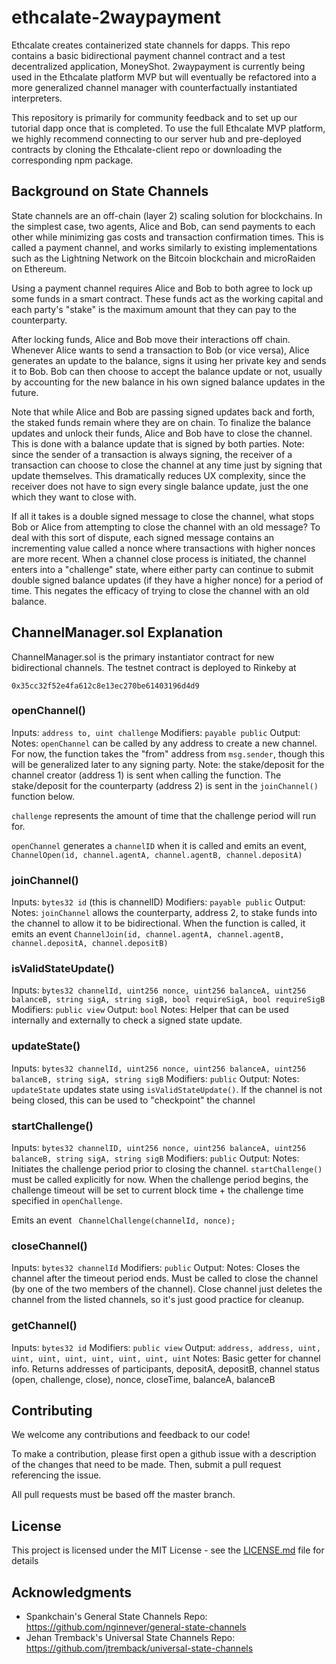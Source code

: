 # ethcalate-2waypayment

Ethcalate creates containerized state channels for dapps. This repo contains a basic bidirectional payment channel contract and a test decentralized application, MoneyShot. 2waypayment is currently being used in the Ethcalate platform MVP but will eventually be refactored into a more generalized channel manager with counterfactually instantiated interpreters.

This repository is primarily for community feedback and to set up our tutorial dapp once that is completed. To use the full Ethcalate MVP platform, we highly recommend connecting to our server hub and pre-deployed contracts by cloning the Ethcalate-client repo or downloading the corresponding npm package.

## Background on State Channels

State channels are an off-chain (layer 2) scaling solution for blockchains. In the simplest case, two agents, Alice and Bob, can send payments to each other while minimizing gas costs and transaction confirmation times. This is called a payment channel, and works similarly to existing implementations such as the Lightning Network on the Bitcoin blockchain and microRaiden on Ethereum.

Using a payment channel requires Alice and Bob to both agree to lock up some funds in a smart contract. These funds act as the working capital and each party's "stake" is the maximum amount that they can pay to the counterparty.

After locking funds, Alice and Bob move their interactions off chain. Whenever Alice wants to send a transaction to Bob (or vice versa), Alice generates an update to the balance, signs it using her private key and sends it to Bob. Bob can then choose to accept the balance update or not, usually by accounting for the new balance in his own signed balance updates in the future.

Note that while Alice and Bob are passing signed updates back and forth, the staked funds remain where they are on chain. To finalize the balance updates and unlock their funds, Alice and Bob have to close the channel. This is done with a balance update that is signed by both parties. Note: since the sender of a transaction is always signing, the receiver of a transaction can choose to close the channel at any time just by signing that update themselves. This dramatically reduces UX complexity, since the receiver does not have to sign every single balance update, just the one which they want to close with.

If all it takes is a double signed message to close the channel, what stops Bob or Alice from attempting to close the channel with an old message? To deal with this sort of dispute, each signed message contains an incrementing value called a nonce where transactions with higher nonces are more recent. When a channel close process is initiated, the channel enters into a "challenge" state, where either party can continue to submit double signed balance updates (if they have a higher nonce) for a period of time. This negates the efficacy of trying to close the channel with an old balance.

## ChannelManager.sol Explanation

ChannelManager.sol is the primary instantiator contract for new bidirectional channels. The testnet contract is deployed to Rinkeby at

```0x35cc32f52e4fa612c8e13ec270be61403196d4d9```

### openChannel()
Inputs: ``address to, uint challenge`` 
Modifiers: `payable public`
Output:
Notes:
`openChannel` can be called by any address to create a new channel. For now, the function takes the "from" address from `msg.sender`, though this will be generalized later to any signing party. Note: the stake/deposit for the channel creator (address 1) is sent when calling the function. The stake/deposit for the counterparty (address 2) is sent in the `joinChannel()` function below.

`challenge` represents the amount of time that the challenge period will run for.

`openChannel` generates a `channelID` when it is called and emits an event, `ChannelOpen(id, channel.agentA, channel.agentB, channel.depositA)`

### joinChannel()
Inputs: `bytes32 id` (this is channelID)
Modifiers: `payable public`
Output:
Notes:
`joinChannel` allows the counterparty, address 2, to stake funds into the channel to allow it to be bidirectional. When the function is called, it emits an event `ChannelJoin(id, channel.agentA, channel.agentB, channel.depositA, channel.depositB)`

### isValidStateUpdate()
Inputs: `bytes32 channelId, uint256 nonce, uint256 balanceA, uint256 balanceB, string sigA, string sigB, bool requireSigA, bool requireSigB`
Modifiers: `public view`
Output: `bool`
Notes:
Helper that can be used internally and externally to check a signed state update.

### updateState()
Inputs: `bytes32 channelId, uint256 nonce, uint256 balanceA, uint256 balanceB, string sigA, string sigB`
Modifiers: `public`
Output:
Notes:
`updateState` updates state using `isValidStateUpdate()`. If the channel is not being closed, this can be used to "checkpoint" the channel

### startChallenge()
Inputs: `bytes32 channelID, uint256 nonce, uint256 balanceA, uint256 balanceB, string sigA, string sigB`
Modifiers: `public`
Output:
Notes:
Initiates the challenge period prior to closing the channel. `startChallenge()` must be called explicitly for now. When the challenge period begins, the challenge timeout will be set to current block time + the challenge time specified in `openChallenge`.

Emits an event ` ChannelChallenge(channelId, nonce);`

### closeChannel()
Inputs: `bytes32 channelId`
Modifiers: `public`
Output:
Notes:
Closes the channel after the timeout period ends. Must be called to close the channel (by one of the two members of the channel). Close channel just deletes the channel from the listed channels, so it's just good practice for cleanup.

### getChannel()
Inputs: `bytes32 id`
Modifiers: `public view`
Output: `address, address, uint, uint, uint, uint, uint, uint, uint, uint`
Notes:
Basic getter for channel info. Returns addresses of participants, depositA, depositB, channel status (open, challenge, close), nonce, closeTime, balanceA, balanceB

## Contributing

We welcome any contributions and feedback to our code! 

To make a contribution, please first open a github issue with a description of the changes that need to be made. Then, submit a pull request referencing the issue.

All pull requests must be based off the master branch.

## License

This project is licensed under the MIT License - see the [LICENSE.md](LICENSE.md) file for details

## Acknowledgments

* Spankchain's General State Channels Repo: https://github.com/nginnever/general-state-channels
* Jehan Tremback's Universal State Channels Repo: https://github.com/jtremback/universal-state-channels
